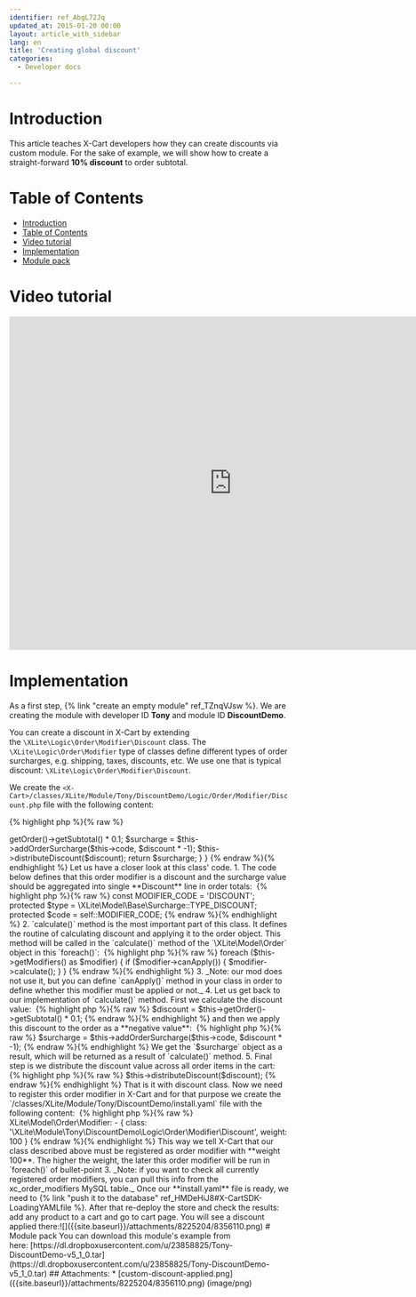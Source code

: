 ```yaml
---
identifier: ref_AbgL72Jq
updated_at: 2015-01-20 00:00
layout: article_with_sidebar
lang: en
title: 'Creating global discount'
categories:
  - Developer docs

---
```



# Introduction

This article teaches X-Cart developers how they can create discounts via custom module. For the sake of example, we will show how to create a straight-forward **10% discount** to order subtotal.

# Table of Contents

*   [Introduction](#introduction)
*   [Table of Contents](#table-of-contents)
*   [Video tutorial](#video-tutorial)
*   [Implementation](#implementation)
*   [Module pack](#module-pack)

# Video tutorial

<iframe class="youtube-player" type="text/html" style="width: 800px; height: 600px" src="http://www.youtube.com/embed/OmskLxiaweM" frameborder="0"></iframe>

# Implementation

As a first step, {% link "create an empty module" ref_TZnqVJsw %}. We are creating the module with developer ID **Tony** and module ID **DiscountDemo**.

You can create a discount in X-Cart by extending the `\XLite\Logic\Order\Modifier\Discount` class. The `\XLite\Logic\Order\Modifier` type of classes define different types of order surcharges, e.g. shipping, taxes, discounts, etc. We use one that is typical discount: `\XLite\Logic\Order\Modifier\Discount`.

We create the `<X-Cart>/classes/XLite/Module/Tony/DiscountDemo/Logic/Order/Modifier/Discount.php` file with the following content: 

{% highlight php %}{% raw %}
<?php

namespace XLite\Module\Tony\DiscountDemo\Logic\Order\Modifier;

class Discount extends \XLite\Logic\Order\Modifier\Discount
{
    const MODIFIER_CODE = 'DISCOUNT';

    protected $type = \XLite\Model\Base\Surcharge::TYPE_DISCOUNT;

    protected $code = self::MODIFIER_CODE;

    public function calculate()
    {
        $surcharge = null;
        $discount = $this->getOrder()->getSubtotal() * 0.1;
        $surcharge = $this->addOrderSurcharge($this->code, $discount * -1);
        $this->distributeDiscount($discount);
        return $surcharge;
    }
}
{% endraw %}{% endhighlight %}

Let us have a closer look at this class' code.

1.  The code below defines that this order modifier is a discount and the surcharge value should be aggregated into single **Discount** line in order totals: 

    {% highlight php %}{% raw %}
        const MODIFIER_CODE = 'DISCOUNT';

        protected $type = \XLite\Model\Base\Surcharge::TYPE_DISCOUNT;

        protected $code = self::MODIFIER_CODE;
    {% endraw %}{% endhighlight %}
2.  `calculate()` method is the most important part of this class. It defines the routine of calculating discount and applying it to the order object. This method will be called in the `calculate()` method of the `\XLite\Model\Order` object in this `foreach()`: 

    {% highlight php %}{% raw %}
            foreach ($this->getModifiers() as $modifier) {
                if ($modifier->canApply()) {
                    $modifier->calculate();
                }
            }
    {% endraw %}{% endhighlight %}
3.  _Note: our mod does not use it, but you can define `canApply()` method in your class in order to define whether this modifier must be applied or not._
4.  Let us get back to our implementation of `calculate()` method. First we calculate the discount value: 

    {% highlight php %}{% raw %}
    $discount = $this->getOrder()->getSubtotal() * 0.1;
    {% endraw %}{% endhighlight %}

    and then we apply this discount to the order as a **negative value**: 

    {% highlight php %}{% raw %}
    $surcharge = $this->addOrderSurcharge($this->code, $discount * -1);
    {% endraw %}{% endhighlight %}

    We get the `$surcharge` object as a result, which will be returned as a result of `calculate()` method.

5.  Final step is we distribute the discount value across all order items in the cart: 

    {% highlight php %}{% raw %}
    $this->distributeDiscount($discount);
    {% endraw %}{% endhighlight %}

That is it with discount class.

Now we need to register this order modifier in X-Cart and for that purpose we create the `<X-Cart>/classes/XLite/Module/Tony/DiscountDemo/install.yaml` file with the following content: 

{% highlight php %}{% raw %}
XLite\Model\Order\Modifier:
  - { class: '\XLite\Module\Tony\DiscountDemo\Logic\Order\Modifier\Discount', weight: 100 }
{% endraw %}{% endhighlight %}

This way we tell X-Cart that our class described above must be registered as order modifier with **weight 100**. The higher the weight, the later this order modifier will be run in `foreach()` of bullet-point 3.

_Note: if you want to check all currently registered order modifiers, you can pull this info from the xc_order_modifiers MySQL table._

Once our **install.yaml** file is ready, we need to {% link "push it to the database" ref_HMDeHiJ8#X-CartSDK-LoadingYAMLfile %}. After that re-deploy the store and check the results: add any product to a cart and go to cart page. You will see a discount applied there:![]({{site.baseurl}}/attachments/8225204/8356110.png)

# Module pack

You can download this module's example from here: [https://dl.dropboxusercontent.com/u/23858825/Tony-DiscountDemo-v5_1_0.tar](https://dl.dropboxusercontent.com/u/23858825/Tony-DiscountDemo-v5_1_0.tar)

## Attachments:

* [custom-discount-applied.png]({{site.baseurl}}/attachments/8225204/8356110.png) (image/png)